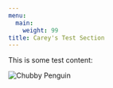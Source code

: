 ```yaml
---
menu:
  main:
    weight: 99
title: Carey's Test Section
---
```


This is some test content:

![Chubby Penguin](/images/p.png "Chubby Penguin")
